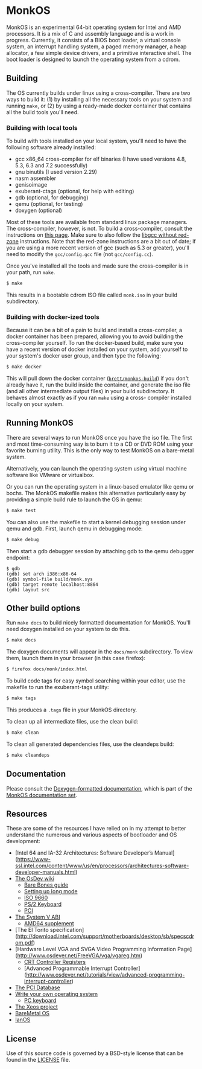 MonkOS
======

MonkOS is an experimental 64-bit operating system for Intel and AMD
processors. It is a mix of C and assembly language and is a work in progress.
Currently, it consists of a BIOS boot loader, a virtual console system, an
interrupt handling system, a paged memory manager, a heap allocator, a few
simple device drivers, and a primitive interactive shell. The boot loader is
designed to launch the operating system from a cdrom.

## Building

The OS currently builds under linux using a cross-compiler.  There are two
ways to build it: (1) by installing all the necessary tools on your system and
running `make`, or (2) by using a ready-made docker container that contains
all the build tools you'll need.

### Building with local tools

To build with tools installed on your local system, you'll need to have
the following software already installed:

* gcc x86_64 cross-compiler for elf binaries (I have used versions 4.8, 5.3,
  6.3 and 7.2 successfully)
* gnu binutils (I used version 2.29)
* nasm assembler
* genisoimage
* exuberant-ctags (optional, for help with editing)
* gdb (optional, for debugging)
* qemu (optional, for testing)
* doxygen (optional)

Most of these tools are available from standard linux package managers. The
cross-compiler, however, is not. To build a cross-compiler, consult the
instructions on [this page](http://wiki.osdev.org/GCC_Cross-Compiler). Make
sure to also follow the [libgcc without
red-zone](http://wiki.osdev.org/Libgcc_without_red_zone) instructions.  Note
that the red-zone instructions are a bit out of date; if you are using a more
recent version of gcc (such as 5.3 or greater), you'll need to modify the
`gcc/config.gcc` file (not `gcc/config.cc`).

Once you've installed all the tools and made sure the cross-compiler is in
your path, run `make`.

```bash
$ make
```

This results in a bootable cdrom ISO file called `monk.iso` in your build
subdirectory.

### Building with docker-ized tools

Because it can be a bit of a pain to build and install a cross-compiler, a
docker container has been prepared, allowing you to avoid building the cross-compiler
yourself.  To run the docker-based build, make sure you have a recent
version of docker installed on your system, add yourself to your system's
docker user group, and then type the following:

```bash
$ make docker
```

This will pull down the docker container
([`brett/monkos-build`](https://hub.docker.com/r/brett/monkos-build/))
if you don't already have it, run the build inside the container, and generate
the iso file (and all other intermediate output files) in your build
subdirectory.  It behaves almost exactly as if you ran `make` using a cross-
compiler installed locally on your system.

## Running MonkOS

There are several ways to run MonkOS once you have the iso file. The first and
most time-consuming way is to burn it to a CD or DVD ROM using your favorite
burning utility. This is the only way to test MonkOS on a bare-metal system.

Alternatively, you can launch the operating system using virtual machine
software like VMware or virtualbox.

Or you can run the operating system in a linux-based emulator like qemu or
bochs.  The MonkOS makefile makes this alternative particularly easy by
providing a simple build rule to launch the OS in qemu:

```bash
$ make test
```

You can also use the makefile to start a kernel debugging session under qemu
and gdb. First, launch qemu in debugging mode:

```bash
$ make debug
```

Then start a gdb debugger session by attaching gdb to the qemu debugger
endpoint:

```
$ gdb
(gdb) set arch i386:x86-64
(gdb) symbol-file build/monk.sys
(gdb) target remote localhost:8864
(gdb) layout src
```

## Other build options

Run `make docs` to build nicely formatted documentation for MonkOS. You'll
need doxygen installed on your system to do this.

```bash
$ make docs
```

The doxygen documents will appear in the `docs/monk` subdirectory. To view
them, launch them in your browser (in this case firefox):

```bash
$ firefox docs/monk/index.html
```

To build code tags for easy symbol searching within your editor, use the
makefile to run the exuberant-tags utility:

```bash
$ make tags
```

This produces a `.tags` file in your MonkOS directory.

To clean up all intermediate files, use the clean build:

```bash
$ make clean
```

To clean all generated dependencies files, use the cleandeps build:

```bash
$ make cleandeps
```

## Documentation

Please consult the
[Doxygen-formatted documentation](https://beevik.github.io/MonkOS/docs/monk/index.html),
which is part of the [MonkOS documentation set](https://beevik.github.io/MonkOS/).

## Resources

These are some of the resources I have relied on in my attempt to better
understand the numerous and various aspects of bootloader and OS development:

* [Intel 64 and IA-32 Architectures: Software Developer’s Manual]
  (https://www-ssl.intel.com/content/www/us/en/processors/architectures-software-developer-manuals.html)
* [The OsDev wiki](http://wiki.osdev.org/Main_Page)
  * [Bare Bones guide](http://wiki.osdev.org/Bare_Bones)
  * [Setting up long mode](http://wiki.osdev.org/Setting_Up_Long_Mode)
  * [ISO 9660](http://wiki.osdev.org/ISO_9660)
  * [PS/2 Keyboard](http://wiki.osdev.org/PS2_Keyboard)
  * [PCI](http://wiki.osdev.org/PCI)
* [The System V ABI](http://www.sco.com/developers/gabi/latest/contents.html)
  * [AMD64 supplement](http://www.x86-64.org/documentation/abi.pdf)
* [The El Torito specification]
  (http://download.intel.com/support/motherboards/desktop/sb/specscdrom.pdf)
* [Hardware Level VGA and SVGA Video Programming Information Page]
  (http://www.osdever.net/FreeVGA/vga/vgareg.htm)
  * [CRT Controller Registers](http://www.osdever.net/FreeVGA/vga/crtcreg.htm)
  * [Advanced Programmable Interrupt Controller]
    (http://www.osdever.net/tutorials/view/advanced-programming-interrupt-controller)
* [The PCI Database](http://pcidatabase.com/)
* [Write your own operating system](http://geezer.osdevbrasil.net/osd/index.htm)
  * [PC keyboard](http://geezer.osdevbrasil.net/osd/kbd/index.htm)
* [The Xeos project](https://github.com/macmade/XEOS)
* [BareMetal OS](https://github.com/ReturnInfinity/BareMetal)
* [IanOS](http://www.ijack.org.uk/)

## License

Use of this source code is governed by a BSD-style license that can be found
in the [LICENSE](https://github.com/beevik/MonkOS/blob/master/LICENSE) file.
